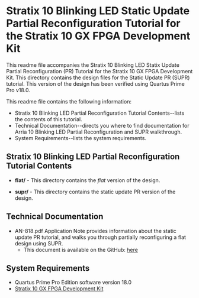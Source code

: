 # Stratix 10 Blinking LED Static Update Partial Reconfiguration Tutorial for the Stratix 10 GX FPGA Development Kit

This readme file accompanies the Stratix 10 Blinking LED Statix Update Partial Reconfiguration (PR) Tutorial for the Stratix 10 GX FPGA Development Kit. This directory contains the design files for the Static Update PR (SUPR) tutorial. This version of the design has been verified using Quartus Prime Pro v18.0.

This readme file contains the following information:

*  Stratix 10 Blinking LED Partial Reconfiguration Tutorial Contents--lists the contents of this tutorial.
*  Technical Documentation--directs you where to find documentation for Arria 10 Blinking LED Partial Reconfiguration and SUPR walkthrough.
*  System Requirements--lists the system requirements.

## Stratix 10 Blinking LED Partial Reconfiguration Tutorial Contents

*  **flat/** - This directory contains the *flat* version of the design.

*  **supr/** - This directory contains the static update PR version of the design.

## Technical Documentation

*  AN-818.pdf Application Note provides information about the static update PR tutorial, and walks you through partially reconfiguring a flat design using SUPR.
   *  This document is available on the GitHub: [here](AN-818.pdf)

## System Requirements

*  Quartus Prime Pro Edition software version 18.0
*  [Stratix 10 GX FPGA Development Kit](https://www.altera.com/products/boards_and_kits/dev-kits/altera/kit-s10-fpga.html)

